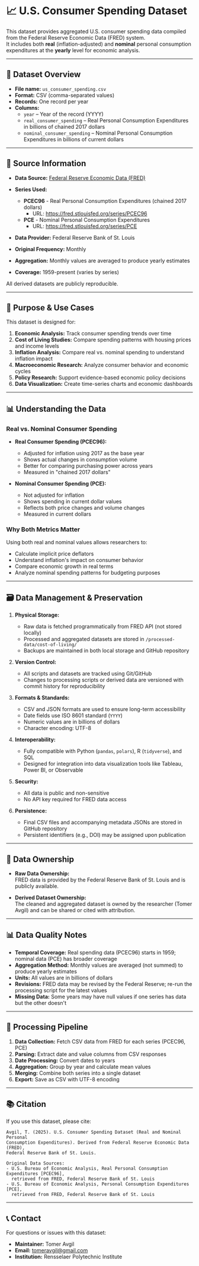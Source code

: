 # 📈 U.S. Consumer Spending Dataset

This dataset provides aggregated U.S. consumer spending data compiled from the Federal Reserve Economic Data (FRED) system.  
It includes both **real** (inflation-adjusted) and **nominal** personal consumption expenditures at the **yearly** level for economic analysis.

---

## 📘 Dataset Overview

- **File name:** `us_consumer_spending.csv`
- **Format:** CSV (comma-separated values)
- **Records:** One record per year
- **Columns:**
  - `year` – Year of the record (YYYY)
  - `real_consumer_spending` – Real Personal Consumption Expenditures in billions of chained 2017 dollars
  - `nominal_consumer_spending` – Nominal Personal Consumption Expenditures in billions of current dollars

---

## 🧩 Source Information

- **Data Source:** [Federal Reserve Economic Data (FRED)](https://fred.stlouisfed.org/)
- **Series Used:**
  - **PCEC96** - Real Personal Consumption Expenditures (chained 2017 dollars)
    - URL: https://fred.stlouisfed.org/series/PCEC96
  - **PCE** - Nominal Personal Consumption Expenditures
    - URL: https://fred.stlouisfed.org/series/PCE

- **Data Provider:** Federal Reserve Bank of St. Louis
- **Original Frequency:** Monthly
- **Aggregation:** Monthly values are averaged to produce yearly estimates
- **Coverage:** 1959-present (varies by series)

All derived datasets are publicly reproducible.

---

## 🎯 Purpose & Use Cases

This dataset is designed for:

1. **Economic Analysis:** Track consumer spending trends over time
2. **Cost of Living Studies:** Compare spending patterns with housing prices and income levels
3. **Inflation Analysis:** Compare real vs. nominal spending to understand inflation impact
4. **Macroeconomic Research:** Analyze consumer behavior and economic cycles
5. **Policy Research:** Support evidence-based economic policy decisions
6. **Data Visualization:** Create time-series charts and economic dashboards

---

## 📊 Understanding the Data

### Real vs. Nominal Consumer Spending

- **Real Consumer Spending (PCEC96):**
  - Adjusted for inflation using 2017 as the base year
  - Shows actual changes in consumption volume
  - Better for comparing purchasing power across years
  - Measured in "chained 2017 dollars"

- **Nominal Consumer Spending (PCE):**
  - Not adjusted for inflation
  - Shows spending in current dollar values
  - Reflects both price changes and volume changes
  - Measured in current dollars

### Why Both Metrics Matter

Using both real and nominal values allows researchers to:
- Calculate implicit price deflators
- Understand inflation's impact on consumer behavior
- Compare economic growth in real terms
- Analyze nominal spending patterns for budgeting purposes

---

## 🗃️ Data Management & Preservation

1. **Physical Storage:**
   - Raw data is fetched programmatically from FRED API (not stored locally)
   - Processed and aggregated datasets are stored in `/processed-data/cost-of-living/`
   - Backups are maintained in both local storage and GitHub repository

2. **Version Control:**
   - All scripts and datasets are tracked using Git/GitHub
   - Changes to processing scripts or derived data are versioned with commit history for reproducibility

3. **Formats & Standards:**
   - CSV and JSON formats are used to ensure long-term accessibility
   - Date fields use ISO 8601 standard (`YYYY`)
   - Numeric values are in billions of dollars
   - Character encoding: UTF-8

4. **Interoperability:**
   - Fully compatible with Python (`pandas`, `polars`), R (`tidyverse`), and SQL
   - Designed for integration into data visualization tools like Tableau, Power BI, or Observable

5. **Security:**
   - All data is public and non-sensitive
   - No API key required for FRED data access

6. **Persistence:**
   - Final CSV files and accompanying metadata JSONs are stored in GitHub repository
   - Persistent identifiers (e.g., DOI) may be assigned upon publication

---

## 🔐 Data Ownership

- **Raw Data Ownership:**  
  FRED data is provided by the Federal Reserve Bank of St. Louis and is publicly available.
  
- **Derived Dataset Ownership:**  
  The cleaned and aggregated dataset is owned by the researcher (Tomer Avgil) and can be shared or cited with attribution.

---

## 📊 Data Quality Notes

- **Temporal Coverage:** Real spending data (PCEC96) starts in 1959; nominal data (PCE) has broader coverage
- **Aggregation Method:** Monthly values are averaged (not summed) to produce yearly estimates
- **Units:** All values are in billions of dollars
- **Revisions:** FRED data may be revised by the Federal Reserve; re-run the processing script for the latest values
- **Missing Data:** Some years may have null values if one series has data but the other doesn't

---

## 🔄 Processing Pipeline

1. **Data Collection:** Fetch CSV data from FRED for each series (PCEC96, PCE)
2. **Parsing:** Extract date and value columns from CSV responses
3. **Date Processing:** Convert dates to years
4. **Aggregation:** Group by year and calculate mean values
5. **Merging:** Combine both series into a single dataset
6. **Export:** Save as CSV with UTF-8 encoding

---

## 📚 Citation

If you use this dataset, please cite:

```
Avgil, T. (2025). U.S. Consumer Spending Dataset (Real and Nominal Personal 
Consumption Expenditures). Derived from Federal Reserve Economic Data (FRED), 
Federal Reserve Bank of St. Louis.

Original Data Sources:
- U.S. Bureau of Economic Analysis, Real Personal Consumption Expenditures [PCEC96], 
  retrieved from FRED, Federal Reserve Bank of St. Louis
- U.S. Bureau of Economic Analysis, Personal Consumption Expenditures [PCE], 
  retrieved from FRED, Federal Reserve Bank of St. Louis
```

---

## 📞 Contact

For questions or issues with this dataset:
- **Maintainer:** Tomer Avgil
- **Email:** tomeravgil@gmail.com
- **Institution:** Rensselaer Polytechnic Institute
